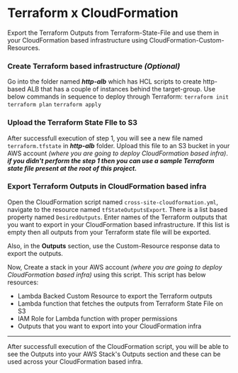 # Terraform x CloudFormation

Export the Terraform Outputs from Terraform-State-File and use them in your CloudFormation based infrastructure using CloudFormation-Custom-Resources.

### Create Terraform based infrastructure _(Optional)_
Go into the folder named _**http-alb**_ which has HCL scripts to create http-based ALB that has a couple of instances behind the target-group.
Use below commands in sequence to deploy through Terraform:
`terraform init`
`terraform plan`
`terraform apply`

### Upload the Terraform State FIle to S3
   After successfull execution of step 1, you will see a new file named `terraform.tfstate` in _**http-alb**_ folder. Upload this file to an S3 bucket in your AWS account _(where you are going to deploy CloudFormation based infra)_.
   _**if you didn't perform the step 1 then you can use a sample Terraform state file present at the root of this project.**_

### Export Terraform Outputs in CloudFormation based infra
Open the CloudFormation script named `cross-site-cloudformation.yml`, navigate to the resource named `tfStateOutputsExport`. There is a list based property named `DesiredOutputs`. Enter names of the Terraform outputs that you want to export in your CloudFormation based infrastructure. If this list is empty then all outputs from your Terraform state file will be exported.

Also, in the **Outputs** section, use the Custom-Resource response data to export the outputs.

Now, Create a stack in your AWS account _(where you are going to deploy CloudFormation based infra)_ using this script. This script has below resources:
- Lambda Backed Custom Resource to export the Terraform outputs
- Lambda function that fetches the outputs from Terraform State File on S3
- IAM Role for Lambda function with proper permissions
- Outputs that you want to export into your CloudFormation infra

---
After successfull execution of the CloudFormation script, you will be able to see the Outputs into your AWS Stack's Outputs section and these can be used across your CloudFormation based infra.